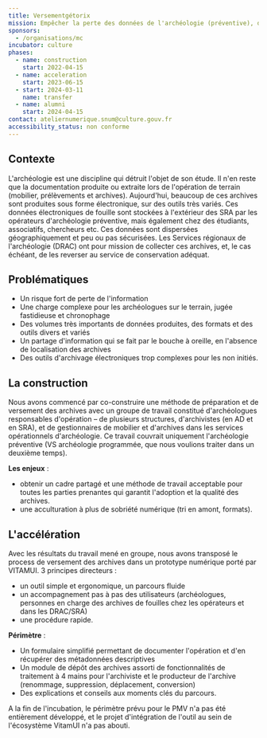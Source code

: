 ```yaml
---
title: Versementgétorix
mission: Empêcher la perte des données de l'archéologie (préventive), de plus en plus numérique. Rationaliser la collecte de ces archives pour faciliter le travail des archéologues sur le terrain, puis des gestionnaires de documentation et des archivistes. Prospecter sur le devenir de ces archives sur du long terme. Vers quelle plateforme d'archivage électronique, vers quel système intermédiaire pour les Services régionaux de l'archéologie.
sponsors:
  - /organisations/mc
incubator: culture
phases:
  - name: construction
    start: 2022-04-15
  - name: acceleration
    start: 2023-06-15
  - start: 2024-03-11
    name: transfer
  - name: alumni
    start: 2024-04-15
contact: ateliernumerique.snum@culture.gouv.fr
accessibility_status: non conforme
---
```

## Contexte  

L'archéologie est une discipline qui détruit l'objet de son étude. Il n'en reste que la documentation produite ou extraite lors de l'opération de terrain (mobilier, prélèvements et archives).
Aujourd'hui, beaucoup de ces archives sont produites sous forme électronique, sur des outils très variés. Ces données électroniques de fouille sont stockées à l'extérieur des SRA par les opérateurs d'archéologie préventive, mais également chez des étudiants, associatifs, chercheurs etc.
Ces données sont dispersées géographiquement et peu ou pas sécurisées.
Les Services régionaux de l'archéologie (DRAC) ont pour mission de collecter ces archives, et, le cas échéant, de les reverser au service de conservation adéquat.

## Problématiques 

- Un risque fort de perte de l'information
- Une charge complexe pour les archéologues sur le terrain, jugée fastidieuse et chronophage
- Des volumes très importants de données produites, des formats et des outils divers et variés
- Un partage d'information qui se fait par le bouche à oreille, en l'absence de localisation des archives
- Des outils d'archivage électroniques trop complexes pour les non initiés.

## La construction

Nous avons commencé par co-construire une méthode de préparation et de versement des archives avec un groupe de travail constitué d'archéologues responsables d'opération – de plusieurs structures, d'archivistes (en AD et en SRA), et de gestionnaires de mobilier et d'archives dans les
services opérationnels d'archéologie. Ce travail couvrait uniquement l'archéologie préventive (VS archéologie programmée, que nous voulions traiter dans un deuxième temps).

**Les enjeux** : 
- obtenir un cadre partagé et une méthode de travail acceptable pour toutes les parties
prenantes qui garantit l'adoption et la qualité des archives.
- une acculturation à plus de sobriété numérique (tri en amont, formats).

## L'accélération

Avec les résultats du travail mené en groupe, nous avons transposé le process de versement des archives dans un prototype numérique porté par VITAMUI.
3 principes directeurs :
- un outil simple et ergonomique, un parcours fluide
- un accompagnement pas à pas des utilisateurs (archéologues, personnes en charge des archives de fouilles chez les opérateurs et dans les DRAC/SRA)
- une procédure rapide. 

**Périmètre** :
- Un formulaire simplifié permettant de documenter l'opération et d'en récupérer des métadonnées descriptives
- Un module de dépôt des archives assorti de fonctionnalités de traitement à 4 mains pour l'archiviste et le producteur de l'archive (renommage, suppression, déplacement, conversion)
- Des explications et conseils aux moments clés du parcours.

A la fin de l'incubation, le périmètre prévu pour le PMV n'a pas été entièrement développé, et le projet d'intégration de l'outil au sein de l'écosystème VitamUI n'a pas abouti.
